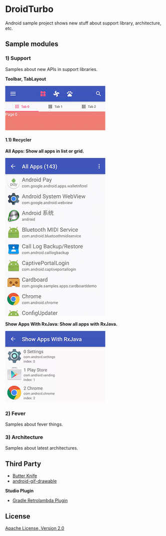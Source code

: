 
# DroidTurbo

Android sample project shows new stuff about support library, architecture, etc.


## Sample modules

### 1) Support

Samples about new APIs in support libraries.

**Toolbar, TabLayout**

![](https://github.com/joinAero/DroidTurbo/blob/master/images/toolbar.gif?raw=true)

#### 1.1) Recycler

**All Apps: Show all apps in list or grid.**

![](https://raw.githubusercontent.com/joinAero/DroidTurbo/master/app/src/main/assets/all_apps.gif?raw=true)

**Show Apps With RxJava: Show all apps with RxJava.**

![](https://raw.githubusercontent.com/joinAero/DroidTurbo/master/app/src/main/assets/rx_apps.gif?raw=true)


### 2) Fever

Samples about fever things.


### 3) Architecture

Samples about latest architectures.


## Third Party

* [Butter Knife](https://github.com/JakeWharton/butterknife)
* [android-gif-drawable](https://github.com/koral--/android-gif-drawable)

**Studio Plugin**

* [Gradle Retrolambda Plugin](https://github.com/evant/gradle-retrolambda)


## License

[Apache License, Version 2.0](http://www.apache.org/licenses/LICENSE-2.0)
